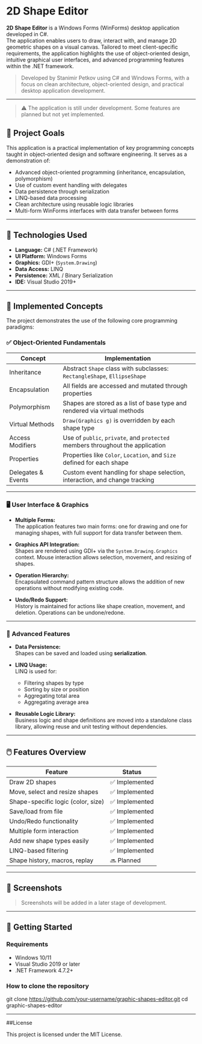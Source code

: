 # 2D Shape Editor

**2D Shape Editor** is a Windows Forms (WinForms) desktop application developed in C#.  
The application enables users to draw, interact with, and manage 2D geometric shapes on a visual canvas. Tailored to meet client-specific requirements, the application highlights the use of object-oriented design, intuitive graphical user interfaces, and advanced programming features within the .NET framework.

> Developed by Stanimir Petkov using C# and Windows Forms, with a focus on clean architecture, object-oriented design, and practical desktop application development.

---
> ⚠️ The application is still under development. Some features are planned but not yet implemented.

## 🎯 Project Goals

This application is a practical implementation of key programming concepts taught in object-oriented design and software engineering. It serves as a demonstration of:

- Advanced object-oriented programming (inheritance, encapsulation, polymorphism)
- Use of custom event handling with delegates
- Data persistence through serialization
- LINQ-based data processing
- Clean architecture using reusable logic libraries
- Multi-form WinForms interfaces with data transfer between forms

---

## 🧱 Technologies Used

- **Language:** C# (.NET Framework)
- **UI Platform:** Windows Forms
- **Graphics:** GDI+ (`System.Drawing`)
- **Data Access:** LINQ
- **Persistence:** XML / Binary Serialization
- **IDE:** Visual Studio 2019+

---

## 🧠 Implemented Concepts

The project demonstrates the use of the following core programming paradigms:

### ✅ Object-Oriented Fundamentals
| Concept                      | Implementation                                                                                                     |
|------------------------------|----------------------------------------------------------------------------------------------------------|
| Inheritance                 | Abstract `Shape` class with subclasses: `RectangleShape`, `EllipseShape`        |
| Encapsulation            | All fields are accessed and mutated through properties                                        |
| Polymorphism            | Shapes are stored as a list of base type and rendered via virtual methods          |
| Virtual Methods          | `Draw(Graphics g)` is overridden by each shape type                                          |
| Access Modifiers        | Use of `public`, `private`, and `protected` members throughout the application   |
| Properties                  | Properties like `Color`, `Location`, and `Size` defined for each shape                  |
| Delegates & Events   | Custom event handling for shape selection, interaction, and change tracking      |

---

### 🖥️  User Interface & Graphics

- **Multiple Forms:**  
The application features two main forms: one for drawing and one for managing shapes, with full support for data transfer between them.

- **Graphics API Integration:**  
  Shapes are rendered using GDI+ via the `System.Drawing.Graphics` context. Mouse interaction allows selection, movement, and resizing of shapes.

- **Operation Hierarchy:**  
  Encapsulated command pattern structure allows the addition of new operations without modifying existing code.

- **Undo/Redo Support:**  
  History is maintained for actions like shape creation, movement, and deletion. Operations can be undone/redone.
---

### 💾 Advanced Features

- **Data Persistence:**  
  Shapes can be saved and loaded using **serialization**.

- **LINQ Usage:**  
  LINQ is used for:
  - Filtering shapes by type
  - Sorting by size or position
  - Aggregating total area
  - Aggregating average area



- **Reusable Logic Library:**  
  Business logic and shape definitions are moved into a standalone class library, allowing reuse and unit testing without dependencies.

---

## 🖱️ Features Overview

| Feature                         | Status        |
|----------------------------------|---------------|
| Draw 2D shapes                | ✅ Implemented |
| Move, select and resize shapes   | ✅ Implemented |
| Shape-specific logic (color, size) | ✅ Implemented |
| Save/load from file              | ✅ Implemented |
| Undo/Redo functionality          | ✅ Implemented |
| Multiple form interaction        | ✅ Implemented |
| Add new shape types easily       | ✅ Implemented |
| LINQ-based filtering             | ✅ Implemented |
| Shape history, macros, replay    | 🔜 Planned     |

---

## 📸 Screenshots

> Screenshots will be added in a later stage of development.

---

## 🚀 Getting Started

### Requirements
- Windows 10/11
- Visual Studio 2019 or later
- .NET Framework 4.7.2+

### How to clone the repository

git clone https://github.com/your-username/graphic-shapes-editor.git
cd graphic-shapes-editor

---

##License

This project is licensed under the MIT License.